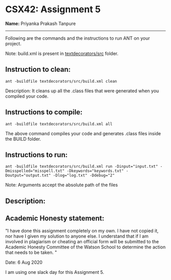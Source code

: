 # CSX42: Assignment 5
**Name:** Priyanka Prakash Tanpure

-----------------------------------------------------------------------

Following are the commands and the instructions to run ANT on your project.


Note: build.xml is present in [textdecorators/src](./textdecorators/src/) folder.

## Instruction to clean:

```commandline
ant -buildfile textdecorators/src/build.xml clean
```

Description: It cleans up all the .class files that were generated when you
compiled your code.

## Instructions to compile:

```commandline
ant -buildfile textdecorators/src/build.xml all
```
The above command compiles your code and generates .class files inside the BUILD folder.

## Instructions to run:

```commandline
ant -buildfile textdecorators/src/build.xml run -Dinput="input.txt" -Dmisspelled="misspell.txt" -Dkeywords="keywords.txt" -Doutput="output.txt" -Dlog="log.txt" -Ddebug="2"
```
Note: Arguments accept the absolute path of the files


## Description:


## Academic Honesty statement:

"I have done this assignment completely on my own. I have not copied
it, nor have I given my solution to anyone else. I understand that if
I am involved in plagiarism or cheating an official form will be
submitted to the Academic Honesty Committee of the Watson School to
determine the action that needs to be taken. "

Date: 6 Aug 2020

I am using one slack day for this Assignment 5.